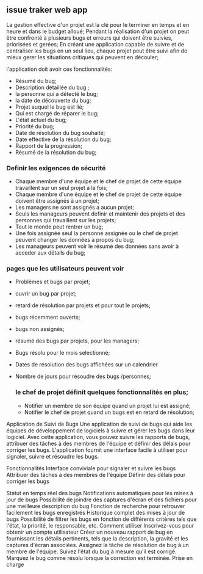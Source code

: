## issue traker web app

La gestion effective d'un projet est la clé pour le terminer en temps et en heure et dans le budget alloué;
Pendant la réalisation d'un projet on peut être confronté à plusieurs bugs et erreurs qui doivent être suivies, priorisées et gerées;
En créant une application capable de suivre et de centraliser les bugs en un seul lieu, chaque projet peut être suivi afin de mieux gerer les situations critiques qui peuvent en découler;

l'application doit avoir ces fonctionnalités:

- Résumé du bug;
- Description détaillée du bug ;
- la personne qui a détecté le bug;
- la date de découverte du bug;
- Projet auquel le bug est lié;
- Qui est chargé de réparer le bug;
- L'état actuel du bug;
- Priorité du bug;
- Date de résolution du bug souhaité;
- Date effective de la résolution du bug;
- Rapport de la progression;
- Résumé de la résolution du bug;

### Definir les exigences de sécurité

- Chaque membre d'une équipe et le chef de projet de cette équipe travaillent sur un seul projet à la fois;
- Chaque membre d'une équipe et le chef de projet de cette équipe doivent être assignés à un projet;
- Les managers ne sont assignés a aucun projet;
- Seuls les manageurs peuvent definir et maintenir des projets et des personnes qui travaillent sur les projets;
- Tout le monde peut rentrer un bug;
- Une fois assignée seul la personne assignée ou le chef de projet peuvent changer les données à propos du bug;
- Les manageurs peuvent voir le résumé des données sans avoir à acceder aux détails du bug;

### pages que les utilisateurs peuvent voir

- Problèmes et bugs par projet;
- ouvrir un bug par projet;
- retard de résolution par projets et pour tout le projets;
- bugs récemment ouverts;
- bugs non assignés;
- résumé des bugs par projets, pour les managers;
- Bugs résolu pour le mois selectionné;
- Dates de résolution des bugs affichées sur un calendrier
- Nombre de jours pour résoudre des bugs /personnes;

  ### le chef de projet définit quelques fonctionnalités en plus;

  - Notifier un membre de son équipe quand un projet lui est assigné;
  - Notifier le chef de projet quand un bugs est en retard de résolution;



Application de Suivi de Bugs
Une application de suivi de bugs qui aide les équipes de développement de logiciels à suivre et gérer les bugs dans leur logiciel. Avec cette application, vous pouvez suivre les rapports de bugs, attribuer des tâches à des membres de l'équipe et définir des délais pour corriger les bugs. L'application fournit une interface facile à utiliser pour signaler, suivre et résoudre les bugs.

Fonctionnalités
Interface conviviale pour signaler et suivre les bugs
Attribuer des tâches à des membres de l'équipe
Définir des délais pour corriger les bugs

Statut en temps réel des bugs
Notifications automatiques pour les mises à jour de bugs
Possibilité de joindre des captures d'écran et des fichiers pour une meilleure description du bug
Fonction de recherche pour retrouver facilement les bugs enregistrés
Historique complet des mises à jour de bugs
Possibilité de filtrer les bugs en fonction de différents critères tels que l'état, la priorité, le responsable, etc.
Comment utiliser
Inscrivez-vous pour obtenir un compte utilisateur
Créez un nouveau rapport de bug en fournissant les détails pertinents, tels que la description, la gravité et les captures d'écran associées.
Assignez la tâche de résolution de bug à un membre de l'équipe.
Suivez l'état du bug à mesure qu'il est corrigé.
Marquez le bug comme résolu lorsque la correction est terminée.
Prise en charge
